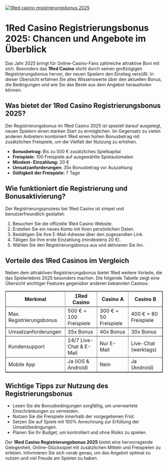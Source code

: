 [![1Red casino registrierungsbonus 2025](https://123-caf.pages.dev/gitsignup.png)](https://vrmoo.ru/Bt82HjjY)

<h1>1Red Casino Registrierungsbonus 2025: Chancen und Angebote im Überblick</h1> <p>Das Jahr 2025 bringt für Online-Casino-Fans zahlreiche attraktive Boni mit sich. Besonders das <strong>1Red Casino</strong> sticht durch seinen großzügigen Registrierungsbonus hervor, der neuen Spielern den Einstieg versüßt. In dieser Übersicht erfahren Sie alles Wissenswerte über den aktuellen Bonus, die Bedingungen und wie Sie das Beste aus dem Angebot herausholen können.</p>  <h2>Was bietet der 1Red Casino Registrierungsbonus 2025?</h2> <p>Der Registrierungsbonus im 1Red Casino 2025 ist speziell darauf ausgelegt, neuen Spielern einen starken Start zu ermöglichen. Im Gegensatz zu vielen anderen Anbietern kombiniert 1Red einen hohen Bonusbetrag mit zusätzlichen Freispiele, um die Vielfalt der Nutzung zu erhöhen.</p>  <ul>   <li><strong>Bonusbetrag:</strong> Bis zu 500 € zusätzliches Spielkapital</li>   <li><strong>Freispiele:</strong> 100 Freispiele auf ausgewählte Spielautomaten</li>   <li><strong>Mindest- Einzahlung:</strong> 20 €</li>   <li><strong>Umsatzanforderungen:</strong> 35x Bonusbetrag vor Auszahlung</li>   <li><strong>Gültigkeit der Freispiele:</strong> 7 Tage</li> </ul>  <h2>Wie funktioniert die Registrierung und Bonusaktivierung?</h2> <p>Der Registrierungsprozess bei 1Red Casino ist simpel und benutzerfreundlich gestaltet:</p> <ol>   <li>Besuchen Sie die offizielle 1Red Casino Website.</li>   <li>Erstellen Sie ein neues Konto mit Ihren persönlichen Daten.</li>   <li>Bestätigen Sie Ihre E-Mail-Adresse über den zugesandten Link.</li>   <li>Tätigen Sie Ihre erste Einzahlung (mindestens 20 €).</li>   <li>Wählen Sie den Registrierungsbonus aus und aktivieren Sie ihn.</li> </ol>  <h2>Vorteile des 1Red Casinos im Vergleich</h2> <p>Neben dem attraktiven Registrierungsbonus bietet 1Red weitere Vorteile, die das Spielerlebnis 2025 besonders machen. Die folgende Tabelle zeigt eine Übersicht wichtiger Features gegenüber anderen bekannten Casinos:</p>  <table border="1" cellpadding="8" cellspacing="0">   <thead>     <tr>       <th>Merkmal</th>       <th>1Red Casino</th>       <th>Casino A</th>       <th>Casino B</th>     </tr>   </thead>   <tbody>     <tr>       <td>Max. Registrierungsbonus</td>       <td>500 € + 100 Freispiele</td>       <td>300 € + 50 Freispiele</td>       <td>400 € + 80 Freispiele</td>     </tr>     <tr>       <td>Umsatzanforderungen</td>       <td>35x Bonus</td>       <td>40x Bonus</td>       <td>30x Bonus</td>     </tr>     <tr>       <td>Kundensupport</td>       <td>24/7 Live-Chat & E-Mail</td>       <td>Nur E-Mail</td>       <td>Live-Chat (werktags)</td>     </tr>     <tr>       <td>Mobile App</td>       <td>Ja (iOS & Android)</td>       <td>Nein</td>       <td>Ja (Android)</td>     </tr>   </tbody> </table>  <h2>Wichtige Tipps zur Nutzung des Registrierungsbonus</h2> <ul>   <li>Lesen Sie die Bonusbedingungen sorgfältig, um unerwartete Einschränkungen zu vermeiden.</li>   <li>Nutzen Sie die Freispiele innerhalb der vorgegebenen Frist.</li>   <li>Setzen Sie auf Spiele mit 100% Anrechnung zur Erfüllung der Umsatzbedingungen.</li>   <li>Planen Sie Ihr Budget, um kontrolliert und ohne Risiko zu spielen.</li> </ul>  <p>Der <strong>1Red Casino Registrierungsbonus 2025</strong> bietet eine hervorragende Gelegenheit, Online-Glücksspiel mit zusätzlichen Mitteln und Freispielen zu erleben. Informieren Sie sich vorab genau, um das Angebot optimal zu nutzen und viel Freude am Spielen zu haben.</p>
